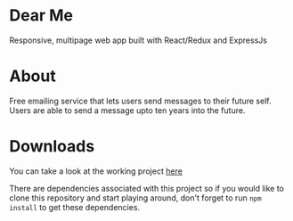 # Dear Me
Responsive, multipage web app built with React/Redux and ExpressJs

# About 
Free emailing service that lets users send messages to their future self. Users are able to send a message upto ten years into the future.

# Downloads
You can take a look at the working project [here](https://dear-me.herokuapp.com/)

There are dependencies associated with this project so if you would like to clone this repository and start playing around, don't forget to run ``npm install`` to get these dependencies.
